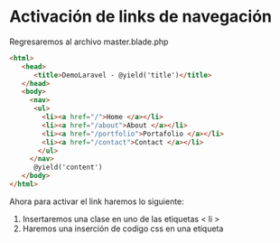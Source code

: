 # Activación de links de navegación

Regresaremos al archivo master.blade.php 

```html
<html>
   <head>
      <title>DemoLaravel - @yield('title')</title>
   </head>
   <body>
     <nav>
      <ul>
        <li><a href="/">Home </a></li>
        <li><a href="/about">About </a></li>
        <li><a href="/portfolio">Portafolio </a></li>
        <li><a href="/contact">Contact </a></li>
       </ul>
     </nav>
      @yield('content')
   </body>
</html>
````

Ahora para activar el link haremos lo siguiente:
1. Insertaremos una clase en uno de las etiquetas < li >
2. Haremos una inserción de codigo css en una etiqueta <style>
   
```html
<html>
   <head>
      <style> 
         .active a{
         color:red;
         text-decoration:none;
         }
     </style>
      <title>DemoLaravel - @yield('title')</title>
   </head>
   <body>
     <nav>
      <ul>
        <li class="active"><a href="/">Home </a></li>
        <li><a href="/about">About </a></li>
        <li><a href="/portfolio">Portafolio </a></li>
        <li><a href="/contact">Contact </a></li>
       </ul>
     </nav>
      @yield('content')
   </body>
</html>
```

![Image](https://martamaleyka.github.io/Curso-de-Laravel/Imagenes/CSS1.PNG)
